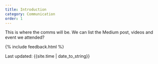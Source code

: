 ```yaml
---
title: Introduction
category: Communication
order: 1
---
```


This is where the comms will be.
We can list the Medium post, videos and event we attended?


{% include feedback.html %}
<div>Last updated: {{site.time | date_to_string}}</div>

